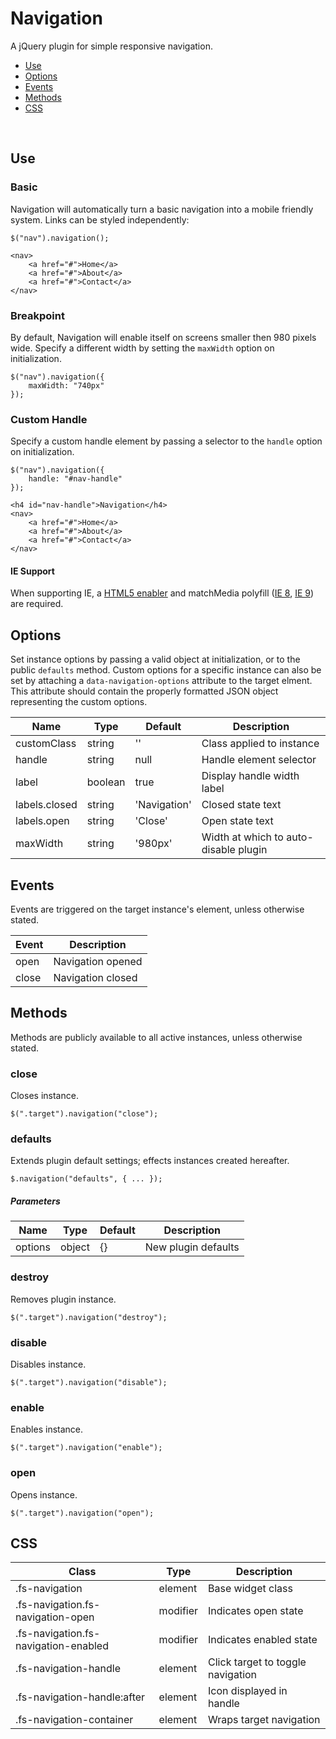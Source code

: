 # Navigation

A jQuery plugin for simple responsive navigation.

* [Use](#use)
* [Options](#options)
* [Events](#events)
* [Methods](#methods)
* [CSS](#css)
<br class="nav">

## Use 
### Basic

Navigation will automatically turn a basic navigation into a mobile friendly system. Links can be styled independently:

```
$("nav").navigation();
```

```
<nav>
	<a href="#">Home</a>
	<a href="#">About</a>
	<a href="#">Contact</a>
</nav>
```

### Breakpoint

By default, Navigation will enable itself on screens smaller then 980 pixels wide. Specify a different width by setting the `maxWidth` option on initialization.

```
$("nav").navigation({
	maxWidth: "740px"
});
```

### Custom Handle

Specify a custom handle element by passing a selector to the <code>handle</code> option on initialization.

```
$("nav").navigation({
	handle: "#nav-handle"
});
```

```
<h4 id="nav-handle">Navigation</h4>
<nav>
	<a href="#">Home</a>
	<a href="#">About</a>
	<a href="#">Contact</a>
</nav>
```

#### IE Support

When supporting IE, a [HTML5 enabler](https://gist.github.com/benplum/8045366) and matchMedia polyfill ([IE 8](https://gist.github.com/benplum/8045336), [IE 9](https://gist.github.com/benplum/8045327)) are required.

## Options

Set instance options by passing a valid object at initialization, or to the public `defaults` method. Custom options for a specific instance can also be set by attaching a `data-navigation-options` attribute to the target elment. This attribute should contain the properly formatted JSON object representing the custom options.

| Name | Type | Default | Description |
| --- | --- | --- | --- |
| customClass | string | '' | Class applied to instance |
| handle | string | null | Handle element selector |
| label | boolean | true | Display handle width label |
| labels.closed | string | 'Navigation' | Closed state text |
| labels.open | string | 'Close' | Open state text |
| maxWidth | string | '980px' | Width at which to auto-disable plugin |

## Events

Events are triggered on the target instance's element, unless otherwise stated.

| Event | Description |
| --- | --- |
| open | Navigation opened |
| close | Navigation closed |

## Methods

Methods are publicly available to all active instances, unless otherwise stated.

### close

Closes instance.

```
$(".target").navigation("close");
```

### defaults

Extends plugin default settings; effects instances created hereafter.

```
$.navigation("defaults", { ... });
```

##### Parameters

| Name | Type | Default | Description |
| --- | --- | --- | --- |
| options | object | {} | New plugin defaults |

### destroy

Removes plugin instance.

```
$(".target").navigation("destroy");
```

### disable

Disables instance.

```
$(".target").navigation("disable");
```

### enable

Enables instance.

```
$(".target").navigation("enable");
```

### open

Opens instance.

```
$(".target").navigation("open");
```

## CSS

| Class | Type | Description |
| --- | --- | --- |
| .fs-navigation | element | Base widget class |
| .fs-navigation.fs-navigation-open | modifier | Indicates open state |
| .fs-navigation.fs-navigation-enabled | modifier | Indicates enabled state |
| .fs-navigation-handle | element | Click target to toggle navigation |
| .fs-navigation-handle:after | element | Icon displayed in handle |
| .fs-navigation-container | element | Wraps target navigation |

